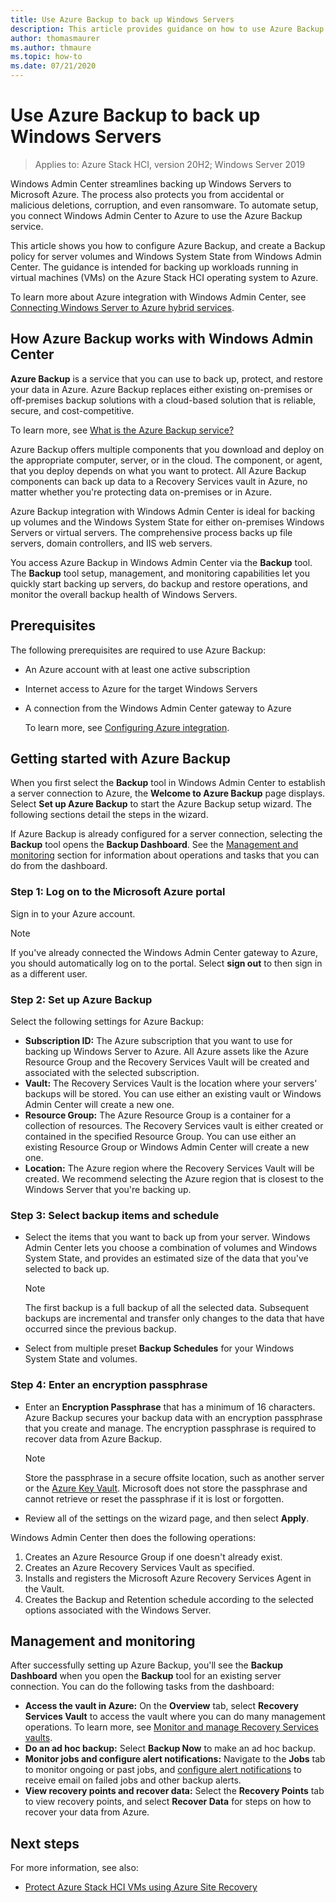 ```yaml
---
title: Use Azure Backup to back up Windows Servers
description: This article provides guidance on how to use Azure Backup through Windows Admin Center to back up Windows Servers.
author: thomasmaurer
ms.author: thmaure
ms.topic: how-to
ms.date: 07/21/2020
---
```


# Use Azure Backup to back up Windows Servers

>Applies to: Azure Stack HCI, version 20H2; Windows Server 2019

Windows Admin Center streamlines backing up Windows Servers to Microsoft Azure. The process also protects you from accidental or malicious deletions, corruption, and even ransomware. To automate setup, you connect Windows Admin Center to Azure to use the Azure Backup service.

This article shows you how to configure Azure Backup, and create a Backup policy for server volumes and Windows System State from Windows Admin Center. The guidance is intended for backing up workloads running in virtual machines (VMs) on the Azure Stack HCI operating system to Azure.

To learn more about Azure integration with Windows Admin Center, see [Connecting Windows Server to Azure hybrid services](/windows-server/manage/windows-admin-center/azure/).

## How Azure Backup works with Windows Admin Center
**Azure Backup** is a service that you can use to back up, protect, and restore your data in Azure. Azure Backup replaces either existing on-premises or off-premises backup solutions with a cloud-based solution that is reliable, secure, and cost-competitive.

To learn more, see [What is the Azure Backup service?](https://docs.microsoft.com/azure/backup/backup-overview)

Azure Backup offers multiple components that you download and deploy on the appropriate computer, server, or in the cloud. The component, or agent, that you deploy depends on what you want to protect. All Azure Backup components can back up data to a Recovery Services vault in Azure, no matter whether you're protecting data on-premises or in Azure.

Azure Backup integration with Windows Admin Center is ideal for backing up volumes and the Windows System State for either on-premises Windows Servers or virtual servers. The comprehensive process backs up file servers, domain controllers, and IIS web servers.

You access Azure Backup in Windows Admin Center via the **Backup** tool. The **Backup** tool setup, management, and monitoring capabilities let you quickly start backing up servers, do backup and restore operations, and monitor the overall backup health of Windows Servers.

## Prerequisites
The following prerequisites are required to use Azure Backup:
- An Azure account with at least one active subscription
- Internet access to Azure for the target Windows Servers
- A connection from the Windows Admin Center gateway to Azure

    To learn more, see [Configuring Azure integration](/windows-server/manage/windows-admin-center/azure/azure-integration).

## Getting started with Azure Backup
When you first select the **Backup** tool in Windows Admin Center to establish a server connection to Azure, the **Welcome to Azure Backup** page displays. Select **Set up Azure Backup** to start the Azure Backup setup wizard. The following sections detail the steps in the wizard.

If Azure Backup is already configured for a server connection, selecting the **Backup** tool opens the **Backup Dashboard**. See the [Management and monitoring](#management-and-monitoring) section for information about operations and tasks that you can do from the dashboard.

### Step 1: Log on to the Microsoft Azure portal
Sign in to your Azure account.

> [!NOTE]
> If you've already connected the Windows Admin Center gateway to Azure, you should automatically log on to the portal. Select **sign out** to then sign in as a different user.

### Step 2: Set up Azure Backup
Select the following settings for Azure Backup:
- **Subscription ID:** The Azure subscription that you want to use for backing up Windows Server to Azure. All Azure assets like the Azure Resource Group and the Recovery Services Vault will be created and associated with the selected subscription.
- **Vault:** The Recovery Services Vault is the location where your servers' backups will be stored. You can use either an existing vault or Windows Admin Center will create a new one.  
- **Resource Group:** The Azure Resource Group is a container for a collection of resources. The Recovery Services vault is either created or contained in the specified Resource Group. You can use either an existing Resource Group or Windows Admin Center will create a new one.
- **Location:** The Azure region where the Recovery Services Vault will be created. We recommend selecting the Azure region that is closest to the Windows Server that you're backing up.

### Step 3: Select backup items and schedule
- Select the items that you want to back up from your server. Windows Admin Center lets you choose a combination of volumes and Windows System State, and provides an estimated size of the data that you've selected to back up.

    > [!NOTE]
    > The first backup is a full backup of all the selected data. Subsequent backups are incremental and transfer only changes to the data that have occurred since the previous backup.

- Select from multiple preset **Backup Schedules** for your Windows System State and volumes.

### Step 4: Enter an encryption passphrase
- Enter an **Encryption Passphrase** that has a minimum of 16 characters. Azure Backup secures your backup data with an encryption passphrase that you create and manage. The encryption passphrase is required to recover data from Azure Backup.

    > [!NOTE]
    > Store the passphrase in a secure offsite location, such as another server or the [Azure Key Vault](https://docs.microsoft.com/azure/key-vault/quick-create-portal). Microsoft does not store the passphrase and cannot retrieve or reset the passphrase if it is lost or forgotten.

- Review all of the settings on the wizard page, and then select **Apply**.

Windows Admin Center then does the following operations:
1. Creates an Azure Resource Group if one doesn't already exist.
1. Creates an Azure Recovery Services Vault as specified.
1. Installs and registers the Microsoft Azure Recovery Services Agent in the Vault.
1. Creates the Backup and Retention schedule according to the selected options associated with the Windows Server.

## Management and monitoring
After successfully setting up Azure Backup, you'll see the **Backup Dashboard** when you open the **Backup** tool for an existing server connection. You can do the following tasks from the dashboard:
- **Access the vault in Azure:** On the **Overview** tab, select  **Recovery Services Vault** to access the vault where you can do many management operations. To learn more, see [Monitor and manage Recovery Services vaults](https://docs.microsoft.com/azure/backup/backup-azure-manage-windows-server).
- **Do an ad hoc backup:** Select **Backup Now** to make an ad hoc backup. 
- **Monitor jobs and configure alert notifications:** Navigate to the **Jobs** tab to monitor ongoing or past jobs, and [configure alert notifications](https://docs.microsoft.com/azure/backup/backup-azure-manage-windows-server#configuring-notifications-for-alerts) to receive email on failed jobs and other backup alerts.
- **View recovery points and recover data:** Select the **Recovery Points** tab to view recovery points, and select **Recover Data** for steps on how to recover your data from Azure.

## Next steps
For more information, see also:
- [Protect Azure Stack HCI VMs using Azure Site Recovery](https://docs.microsoft.com/azure-stack/hci/manage/azure-site-recovery)
